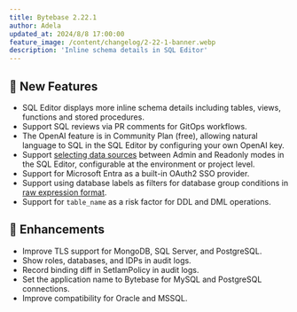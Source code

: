 ```yaml
---
title: Bytebase 2.22.1
author: Adela
updated_at: 2024/8/8 17:00:00
feature_image: /content/changelog/2-22-1-banner.webp
description: 'Inline schema details in SQL Editor'
---
```


## 🚀 New Features

- SQL Editor displays more inline schema details including tables, views, functions and stored procedures.
- Support SQL reviews via PR comments for GitOps workflows.
- The OpenAI feature is in Community Plan (free), allowing natural language to SQL in the SQL Editor by configuring your own OpenAI key.
- Support [selecting data sources](/docs/get-started/instance/#choose-your-data-source-in-sql-editor) between Admin and Readonly modes in the SQL Editor, configurable at the environment or project level.
- Support for Microsoft Entra as a built-in OAuth2 SSO provider.
- Support using database labels as filters for database group conditions in [raw expression format](/docs/change-database/batch-change/#create-a-database-group).
- Support for `table_name` as a risk factor for DDL and DML operations.

## 🎄 Enhancements

- Improve TLS support for MongoDB, SQL Server, and PostgreSQL.
- Show roles, databases, and IDPs in audit logs.
- Record binding diff in SetIamPolicy in audit logs.
- Set the application name to Bytebase for MySQL and PostgreSQL connections.
- Improve compatibility for Oracle and MSSQL.

<IncludeBlock url="/docs/get-started/install/install-upgrade"></IncludeBlock>
